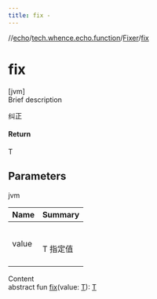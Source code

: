 ```yaml
---
title: fix -
---
```

//[echo](../../index.md)/[tech.whence.echo.function](../index.md)/[Fixer](index.md)/[fix](fix.md)



# fix  
[jvm]  
Brief description  


纠正



#### Return  


T



## Parameters  
  
jvm  
  
|  Name|  Summary| 
|---|---|
| value| <br><br>T 指定值<br><br>
  
  
Content  
abstract fun [fix](fix.md)(value: [T](index.md)): [T](index.md)  



